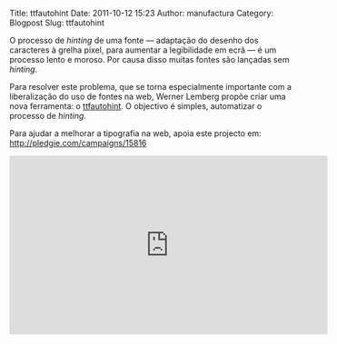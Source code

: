 Title: ttfautohint
Date: 2011-10-12 15:23
Author: manufactura
Category: Blogpost
Slug: ttfautohint

O processo de *hinting* de uma fonte — adaptação do desenho dos caracteres
à grelha pixel, para aumentar a legibilidade em ecrã — é um processo
lento e moroso. Por causa disso muitas fontes são lançadas sem
*hinting*.

Para resolver este problema, que se torna especialmente importante com a
liberalização do uso de fontes na web, Werner Lemberg propõe criar uma
nova ferramenta: o [ttfautohint](http://www.freetype.org/ttfautohint). O
objectivo é simples, automatizar o processo de *hinting*.

Para ajudar a melhorar a tipografia na web, apoia este projecto em:
<http://pledgie.com/campaigns/15816>

<iframe width="560" height="315" src="http://www.youtube.com/embed/81ioae5XNew?rel=0" frameborder="0" allowfullscreen></iframe>

